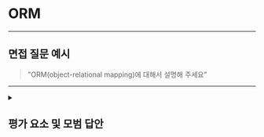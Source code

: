 
# ORM

---

## 면접 질문 예시

> "ORM(object-relational mapping)에 대해서 설명해 주세요"

---

<details>
  <summary><h2> 평가 요소 및 모범 답안</h2></summary>

  ### 1. ORM 정의 및 개념 이해
  - 포함내용
    * 관계형 데이터베이스(RDBMS)
      - 정의 : 객체 지향 프로그래밍의 객체와 데이터베이스의 테이블(릴레이션) 간의 매핑을 자동화해주는 기술
      - 매핑 요소
        * 클래스 - 테이블
        * 인스턴스 - 레코드
        * 필드 - 컬럼
        * 객체 관계 - 외래키 관계
      - 장점
        * SQL 작성 최소화로 생산성 향상
        * 가독성 및 유지보수성 향상
        * DB 독립성 향상
        * 객체지향적인 코드 작성에 유리
      - 단점(주의 사항)
        * 복잡한 쿼리 작성 어려움 : Native SQL 또는 Query DSL 병행 사용
        * N+1문제 : fetch join 또는 배치 로딩으로 최적화
        * ORM은 내부 동작이 추상화되어 있어 자동 쿼리가 불확실하고 성능 튜닝이 어려움
      - 대표적인 ORM 프레임워크
        * Java : Hibernate(JPA 구현체), Spring Data JPA
        * Python : Django ORM
      - 사용 예시
        * 빠른 개발, 단순 CRUD : ORM
        * 배치 데이터 작업, 대용량 통계 처리 : Native SQL
        * 대규모 트래픽/쿼리 최적화 : ORM, Native SQL 병행

  ### 2.모범 답안 예시
    
      "ORM은 객체 지향 프로그래밍 언어의 객체와 데이터베이스의 테이블을 매핑해주는 기술로 SQL 사용을 최소화하여 데이터베이스를 다룰 수 있게 해줍니다  
      생산성을 높이고, DB 독립성, 객체지향적인 개발에 장점이 있지만, 복잡한 쿼리 작성이 어렵고 N + 1 문제와 성능 튜닝이 어렵다는 단점이 있습니다"
